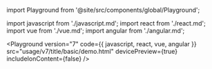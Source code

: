 import Playground from '@site/src/components/global/Playground';

import javascript from './javascript.md';
import react from './react.md';
import vue from './vue.md';
import angular from './angular.md';

<Playground
version="7"
code={{ javascript, react, vue, angular }}
src="usage/v7/title/basic/demo.html"
devicePreview={true}
includeIonContent={false}
/>

